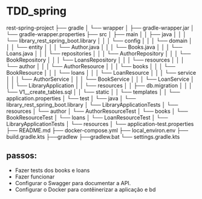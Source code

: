 # TDD_spring
rest-spring-project
├── gradle
│   └── wrapper
│       ├── gradle-wrapper.jar
│       └── gradle-wrapper.properties
├── src
│   ├── main
│   │   ├── java
│   │   │   └── library_rest_spring_boot.library
│   │   │       └── config
│   │   │       └── domain
│   │   │                └── entity
│   │   │                         └── Author.java
│   │   │                         └── Books.java
│   │   │                         └── Loans.java
│   │   │       └── repositories
│   │   │                └── AuthorRepository
│   │   │                └── BookRepository
│   │   │                └── LoansRepository
│   │   │       └── resources
│   │   │                └── author
│   │   │                            └── AuthorResource
│   │   │                └── books
│   │   │                            └── BookResource
│   │   │                └── loans
│   │   │                            └── LoanResource
│   │   │       └── service
│   │   │                └── AuthorService
│   │   │                └── BookService
│   │   │                └── LoanService
│   │   │       └── LibraryApplication
│   │   └── resources
│   │       ├── db.migration
│   │       │       └── V1__create_tables.sql
│   │       └── static
│   │       └── templates
│   │       └── application.properties
│   └── test
│       └── java
│             └── library_rest_spring_boot.library
│                    └── LibraryApplicationTests
│                           └── resources
│                                └── author
│                                      └── AuthorResourceTest
│                                └── books
│                                      └── BookResourceTest
│                                └── loans
│                                      └── LoanResourceTest
│                           └── LibraryApplicationTests
│                    └── resources
│                           └── application-test.properties
├── README.md
├── docker-compose.yml
├── local_environ.env
├── build.gradle.kts
├──gradlew
├──gradlew.bat
└── settings.gradle.kts

## passos:
- Fazer tests dos books e loans
- Fazer funcionar 
- Configurar o Swagger para documentar a API.
- Configurar o Docker para contêinerizar a aplicação e bd